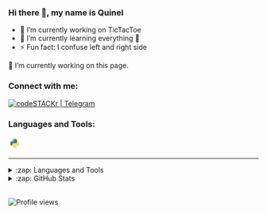 ### Hi there 👋, my name is Quinel

- 🔭 I’m currently working on TicTacToe
- 🌱 I’m currently learning everything 🤣
- ⚡ Fun fact: I confuse left and right side

🔭 I’m currently working on this page.

### Connect with me:
[<img alt="codeSTACKr | Telegram" width="22px" src="https://cdn.jsdelivr.net/npm/simple-icons@v3/icons/telegram.svg" />][telegram]

### Languages and Tools:
<img alt="Python" width="26px" src="https://raw.githubusercontent.com/github/explore/80688e429a7d4ef2fca1e82350fe8e3517d3494d/topics/python/python.png" />

---

<details>
    <summary>:zap: Languages and Tools</summary>
    <img alt="Python" width="260px" src="https://github-readme-stats.vercel.app/api/top-langs/?username=Qu1nel" />

</details>

<details>
    <summary>:zap: GitHub Stats</summary>
    <img  alt="Quinel's GitHub Stats" src="https://metrics.lecoq.io/Qu1nel" />
</details>

<br />

![Profile views](https://gpvc.arturio.dev/Qu1nel)  

[telegram]: https://t.me/Qnl_0
